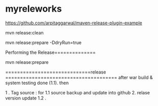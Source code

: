# myreleworks

https://github.com/arpitaggarwal/maven-release-plugin-example

mvn release:clean

mvn release:prepare -DdryRun=true


Performing the Release==============

mvn release:prepare


=============================release ======================================
 after war build & system testing done (1.1). then 
 
 1 . Tag  source  :  for 1.1 source backup and update into github
 2.  relase version update 1.2 . 
